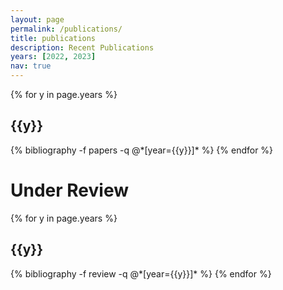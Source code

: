 ```yaml
---
layout: page
permalink: /publications/
title: publications
description: Recent Publications
years: [2022, 2023]
nav: true
---
```


<div class="publications">
{% for y in page.years %}
  <h2 class="year">{{y}}</h2>
  {% bibliography -f papers -q @*[year={{y}}]* %}
{% endfor %}

<h1 class="under review">Under Review</h1>
{% for y in page.years %}
  <h2 class="year">{{y}}</h2>
  {% bibliography -f review -q @*[year={{y}}]* %}
{% endfor %}

</div>

